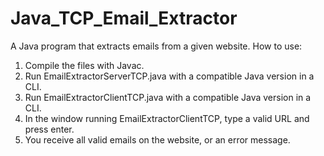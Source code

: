 # Java_TCP_Email_Extractor

A Java program that extracts emails from a given website.
How to use:

1. Compile the files with Javac.
2. Run EmailExtractorServerTCP.java with a compatible Java version in a CLI.
3. Run EmailExtractorClientTCP.java with a compatible Java version in a CLI.
4. In the window running EmailExtractorClientTCP, type a valid URL and press enter.
5. You receive all valid emails on the website, or an error message.
